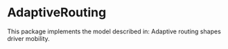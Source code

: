 # AdaptiveRouting
This package implements the model described in: Adaptive routing shapes driver mobility.

